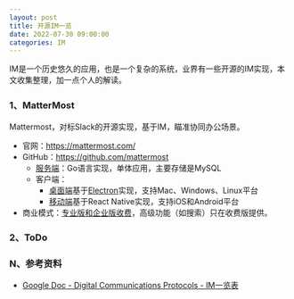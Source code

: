 ```yaml
---
layout: post
title: 开源IM一览
date: 2022-07-30 09:00:00
categories: IM
---
```


IM是一个历史悠久的应用，也是一个复杂的系统，业界有一些开源的IM实现，本文收集整理，加一点个人的解读。

### 1、MatterMost

Mattermost，对标Slack的开源实现，基于IM，瞄准协同办公场景。

- 官网：https://mattermost.com/
- GitHub：https://github.com/mattermost
  - [服务端](https://github.com/mattermost/mattermost-server)：Go语言实现，单体应用，主要存储是MySQL
  - 客户端：
    - [桌面端](https://github.com/mattermost/desktop)基于[Electron](http://electron.atom.io/)实现，支持Mac、Windows、Linux平台
    - [移动端](https://github.com/mattermost/mattermost-mobile/tree/gekidou)基于React Native实现，支持iOS和Android平台
- 商业模式：[专业版和企业版收费](https://mattermost.com/pricing/)，高级功能（如搜索）只在收费版提供。

### 2、ToDo



### N、参考资料

- [Google Doc - Digital Communications Protocols - IM一览表](https://docs.google.com/spreadsheets/d/1-UlA4-tslROBDS9IqHalWVztqZo7uxlCeKPQ-8uoFOU/edit#gid=0)